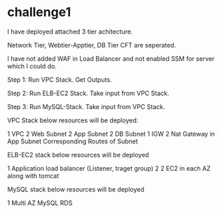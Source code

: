 # challenge1

I have deployed attached 3 tier achitecture.

Network Tier, Webtier-Apptier, DB Tier CFT are seperated.

I have not added WAF in Load Balancer and not enabled SSM for server which I could do.

Step 1: Run VPC Stack. Get Outputs.

Step 2: Run ELB-EC2 Stack. Take input from VPC Stack.

Step 3: Run MySQL-Stack. Take input from VPC Stack.

VPC Stack below resources will be deployed:

1 VPC
2 Web Subnet
2 App Subnet
2 DB Subnet
1 IGW
2 Nat Gateway in App Subnet
Corresponding Routes of Subnet

ELB-EC2 stack below resources will be deployed

1 Application load balancer (Listener, traget group)
2 2 EC2 in each AZ along with tomcat

MySQL stack below resources will be deployed

1 Multi AZ MySQL RDS
